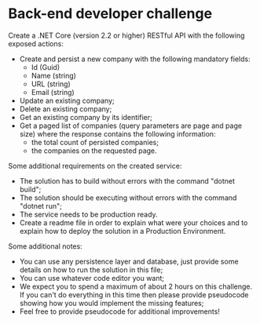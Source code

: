 # Back-end developer challenge

Create a .NET Core (version 2.2 or higher) RESTful API with the following exposed actions:
* Create and persist a new company with the following mandatory fields:
    * Id (Guid)
    * Name (string)
    * URL (string)
    * Email (string)
* Update an existing company;
* Delete an existing company;
* Get an existing company by its identifier;
* Get a paged list of companies (query parameters are page and page size) where the response contains the following information:
    * the total count of persisted companies;
    * the companies on the requested page.

Some additional requirements on the created service:
* The solution has to build without errors with the command "dotnet build";
* The solution should be executing without errors with the command "dotnet run";
* The service needs to be production ready.
* Create a readme file in order to explain what were your choices and to explain how to deploy the solution in a Production Environment.

Some additional notes:
* You can use any persistence layer and database, just provide some details on how to run the solution in this file;
* You can use whatever code editor you want;
* We expect you to spend a maximum of about 2 hours on this challenge. If you can't do everything in this time then please provide pseudocode showing how you would implement the missing features; 
* Feel free to provide pseudocode for additional improvements!

